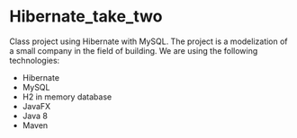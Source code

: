 # Hibernate_take_two
Class project using Hibernate with MySQL. The project is a modelization of a small company in the field of building.
We are using the following technologies:
- Hibernate
- MySQL
- H2 in memory database
- JavaFX 
- Java 8
- Maven
